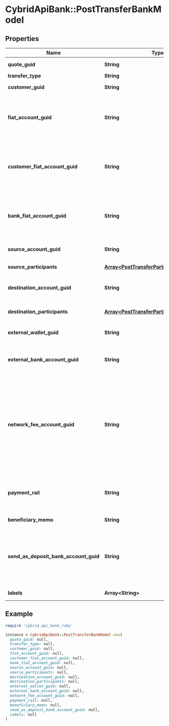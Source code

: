 # CybridApiBank::PostTransferBankModel

## Properties

| Name | Type | Description | Notes |
| ---- | ---- | ----------- | ----- |
| **quote_guid** | **String** | The associated quote&#39;s identifier. |  |
| **transfer_type** | **String** | The type of transfer. |  |
| **customer_guid** | **String** | The customer&#39;s identifier. | [optional] |
| **fiat_account_guid** | **String** | The identifier for the fiat account to use for the transfer. Required if the customer or bank has multiple fiat accounts. Only valid for funding transfers. | [optional] |
| **customer_fiat_account_guid** | **String** | The identifier for the fiat account to use for the transfer. Required if the customer has multiple fiat accounts. Only valid for instant funding and lightning transfers. | [optional] |
| **bank_fiat_account_guid** | **String** | The identifier for the fiat account to use for the transfer. Required if the bank has multiple fiat accounts. Only valid for instant funding and lightning transfers. | [optional] |
| **source_account_guid** | **String** | The source account&#39;s identifier. Required for book transfers. | [optional] |
| **source_participants** | [**Array&lt;PostTransferParticipantBankModel&gt;**](PostTransferParticipantBankModel.md) | The source participants for the transfer. | [optional] |
| **destination_account_guid** | **String** | The destination account&#39;s identifier. Required for book transfers. | [optional] |
| **destination_participants** | [**Array&lt;PostTransferParticipantBankModel&gt;**](PostTransferParticipantBankModel.md) | The destination participants for the transfer. | [optional] |
| **external_wallet_guid** | **String** | The customer&#39;s external wallet&#39;s identifier. | [optional] |
| **external_bank_account_guid** | **String** | The customer&#39;s &#39;plaid&#39; or &#39;plaid_processor_token&#39; external bank account&#39;s identifier. | [optional] |
| **network_fee_account_guid** | **String** | The network fee account&#39;s identifier. Required for network fee transfers. Must be the identifier for the customer&#39;s or bank&#39;s fiat account. For customer&#39;s to pay the network fees, include the customer&#39;s fiat account guid. For bank&#39;s to pay the network fees, include the bank&#39;s fiat account guid. | [optional] |
| **payment_rail** | **String** | The desired payment rail to initiate the transfer for. Valid values are: ach, eft, wire. Valid for funding transfers only. | [optional] |
| **beneficiary_memo** | **String** | The memo to send to the counterparty. | [optional] |
| **send_as_deposit_bank_account_guid** | **String** | The deposit bank account&#39;s identifier. Optional for funding transfers. Only valid for withdrawals. The deposit bank account must be owned by the customer or bank initiating the transfer. | [optional] |
| **labels** | **Array&lt;String&gt;** | The labels associated with the transfer. | [optional] |

## Example

```ruby
require 'cybrid_api_bank_ruby'

instance = CybridApiBank::PostTransferBankModel.new(
  quote_guid: null,
  transfer_type: null,
  customer_guid: null,
  fiat_account_guid: null,
  customer_fiat_account_guid: null,
  bank_fiat_account_guid: null,
  source_account_guid: null,
  source_participants: null,
  destination_account_guid: null,
  destination_participants: null,
  external_wallet_guid: null,
  external_bank_account_guid: null,
  network_fee_account_guid: null,
  payment_rail: null,
  beneficiary_memo: null,
  send_as_deposit_bank_account_guid: null,
  labels: null
)
```

